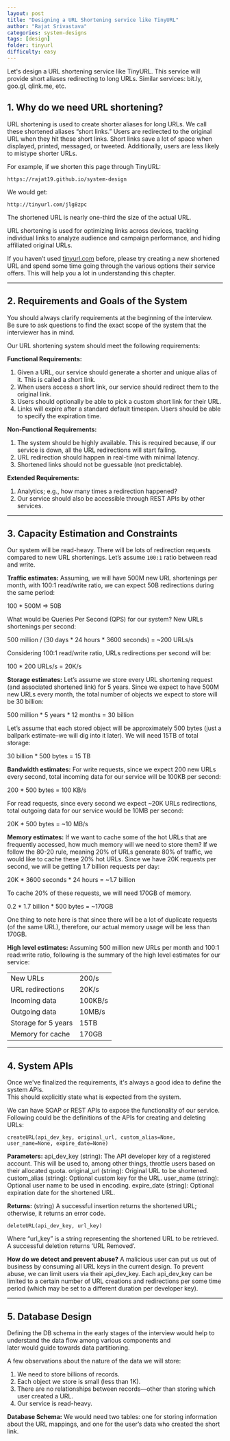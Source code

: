 ```yaml
---
layout: post
title: "Designing a URL Shortening service like TinyURL"
author: "Rajat Srivastava"
categories: system-designs
tags: [design]
folder: tinyurl
difficulty: easy
---
```


Let's design a URL shortening service like TinyURL. This service will provide short aliases redirecting to long URLs. Similar services: bit.ly, goo.gl, qlink.me, etc.

## 1. Why do we need URL shortening?
URL shortening is used to create shorter aliases for long URLs. We call these shortened aliases “short links.” Users are redirected to the original URL when they hit these short links. Short links save a lot of space when displayed, printed, messaged, or tweeted. Additionally, users are less likely to mistype shorter URLs.

For example, if we shorten this page through TinyURL:

`https://rajat19.github.io/system-design`

We would get:

`http://tinyurl.com/jlg8zpc`

The shortened URL is nearly one-third the size of the actual URL.

URL shortening is used for optimizing links across devices, tracking individual links to analyze audience and campaign performance, and hiding affiliated original URLs.
   
If you haven’t used [tinyurl.com](http://tinyurl.com) before, please try creating a new shortened URL and spend some time going through the various options their service offers. This will help you a lot in understanding this chapter.

---
## 2. Requirements and Goals of the System
<div class="note">
    You should always clarify requirements at the beginning of the interview.<br>
    Be sure to ask questions to find the exact scope of the system that the interviewer has in mind.
</div>

Our URL shortening system should meet the following requirements:

**Functional Requirements:**
1. Given a URL, our service should generate a shorter and unique alias of it. This is called a short link.
2. When users access a short link, our service should redirect them to the original link.
3. Users should optionally be able to pick a custom short link for their URL.
4. Links will expire after a standard default timespan. Users should be able to specify the
expiration time.

**Non-Functional Requirements:**
1. The system should be highly available. This is required because, if our service is down, all the URL redirections will start failing.
2. URL redirection should happen in real-time with minimal latency.
3. Shortened links should not be guessable (not predictable).

**Extended Requirements:**
1. Analytics; e.g., how many times a redirection happened?
2. Our service should also be accessible through REST APIs by other services.

---
## 3. Capacity Estimation and Constraints
Our system will be read-heavy. There will be lots of redirection requests compared to new URL shortenings. Let’s assume `100:1` ratio between read and write.

**Traffic estimates:** Assuming, we will have 500M new URL shortenings per month, with 100:1 read/write ratio, we can expect 50B redirections during the same period:
<p class="estp">100 * 500M => 50B</p>
What would be Queries Per Second (QPS) for our system? New URLs shortenings per second:
<p class="estp">500 million / (30 days * 24 hours * 3600 seconds) = ~200 URLs/s</p>
Considering 100:1 read/write ratio, URLs redirections per second will be:
<p class="estp">100 * 200 URLs/s = 20K/s</p>

**Storage estimates:** Let’s assume we store every URL shortening request (and associated shortened link) for 5 years. Since we expect to have 500M new URLs every month, the total number of objects we expect to store will be 30 billion:
<p class="estp">500 million * 5 years * 12 months = 30 billion</p>
Let’s assume that each stored object will be approximately 500 bytes (just a ballpark estimate–we will dig into it later). We will need 15TB of total storage:
<p class="estp">30 billion * 500 bytes = 15 TB</p>

**Bandwidth estimates:** For write requests, since we expect 200 new URLs every second, total incoming data for our service will be 100KB per second:
<p class="estp">200 * 500 bytes = 100 KB/s</p>
For read requests, since every second we expect ~20K URLs redirections, total outgoing data for our service would be 10MB per second:
<p class="estp">20K * 500 bytes = ~10 MB/s</p>

**Memory estimates:** If we want to cache some of the hot URLs that are frequently accessed, how much memory will we need to store them? If we follow the 80-20 rule, meaning 20% of URLs generate 80% of traffic, we would like to cache these 20% hot URLs.
Since we have 20K requests per second, we will be getting 1.7 billion requests per day:
<p class="estp">20K * 3600 seconds * 24 hours = ~1.7 billion</p>

To cache 20% of these requests, we will need 170GB of memory.
<p class="estp">0.2 * 1.7 billion * 500 bytes = ~170GB</p>
One thing to note here is that since there will be a lot of duplicate requests (of the same URL), therefore, our actual memory usage will be less than 170GB.

**High level estimates:** Assuming 500 million new URLs per month and 100:1 read:write ratio, following is the summary of the high level estimates for our service:

<table class="estimation-table">
<tr><td>New URLs</td><td>200/s</td></tr>
<tr><td>URL redirections</td><td>20K/s</td></tr>
<tr><td>Incoming data</td><td>100KB/s</td></tr>
<tr><td>Outgoing data</td><td>10MB/s</td></tr>
<tr><td>Storage for 5 years</td><td>15TB</td></tr>
<tr><td>Memory for cache</td><td>170GB</td></tr>
</table>

---
## 4. System APIs
<div class="note">
    Once we've finalized the requirements, it's always a good idea to define the system APIs.
    <br>This should explicitly state what is expected from the system.
</div>

We can have SOAP or REST APIs to expose the functionality of our service. Following could be the definitions of the APIs for creating and deleting URLs:

```
createURL(api_dev_key, original_url, custom_alias=None, user_name=None, expire_date=None)
```

**Parameters:**
api_dev_key (string): The API developer key of a registered account. This will be used to, among other things, throttle users based on their allocated quota.
original_url (string): Original URL to be shortened.
custom_alias (string): Optional custom key for the URL.
user_name (string): Optional user name to be used in encoding. expire_date (string): Optional expiration date for the shortened URL.

**Returns:** (string)
A successful insertion returns the shortened URL; otherwise, it returns an error code.

```
deleteURL(api_dev_key, url_key)
```

Where “url_key” is a string representing the shortened URL to be retrieved. A successful deletion returns ‘URL Removed’.

**How do we detect and prevent abuse?** A malicious user can put us out of business by consuming all URL keys in the current design. To prevent abuse, we can limit users via their api_dev_key. Each api_dev_key can be limited to a certain number of URL creations and redirections per some time period (which may be set to a different duration per developer key).

---
## 5. Database Design
<div class="note">
    Defining the DB schema in the early stages of the interview would help to understand the data flow among various components and <br>later would guide towards data partitioning.
</div>

A few observations about the nature of the data we will store:
1. We need to store billions of records.
2. Each object we store is small (less than 1K).
3. There are no relationships between records—other than storing which user created a URL. 
4. Our service is read-heavy.

**Database Schema:**
We would need two tables: one for storing information about the URL mappings, and one for the user’s data who created the short link.
